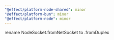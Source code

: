 ```yaml
---
"@effect/platform-node-shared": minor
"@effect/platform-bun": minor
"@effect/platform-node": minor
---
```


rename NodeSocket.fromNetSocket to .fromDuplex

